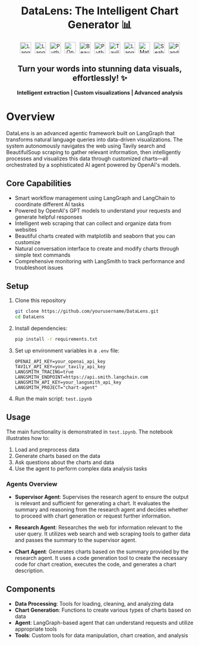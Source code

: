 <div align="center">

# DataLens: The Intelligent Chart Generator 📊
<div align="center" style="display: flex; flex-wrap: wrap; gap: 10px; justify-content: center">
  <a href="https://github.com/langgraph" target="_blank">
    <img src="https://img.shields.io/badge/LangGraph-0072B8?style=for-the-badge&logo=github&logoColor=white" alt="LangGraph" height="30">
  </a>
  <a href="https://github.com/langchain" target="_blank">
    <img src="https://img.shields.io/badge/LangChain-3D9970?style=for-the-badge&logo=github&logoColor=white" alt="LangChain" height="30">
  </a>
  <a href="https://www.python.org/" target="_blank">
    <img src="https://img.shields.io/badge/Python-3776AB?style=for-the-badge&logo=python&logoColor=white" alt="Python" height="30">
  </a>
  <a href="https://openai.com/api/" target="_blank">
    <img src="https://img.shields.io/badge/OpenAI%20API-412991?style=for-the-badge&logo=openai&logoColor=white" alt="OpenAI" height="30">
  </a>
  <a href="https://www.crummy.com/software/BeautifulSoup/" target="_blank">
    <img src="https://img.shields.io/badge/BeautifulSoup-FF7F50?style=for-the-badge&logo=python&logoColor=white" alt="BeautifulSoup" height="30">
  </a>
  <a href="https://replit.com/languages/python3" target="_blank">
    <img src="https://img.shields.io/badge/PythonREPL-F7DF1E?style=for-the-badge&logo=python&logoColor=black" alt="PythonREPL" height="30">
  </a>
  <a href="https://tavily.com/" target="_blank">
    <img src="https://img.shields.io/badge/Tavily-9B59B6?style=for-the-badge&logo=github&logoColor=white" alt="Tavily" height="30">
  </a>
  <a href="https://langsmith.com/" target="_blank">
    <img src="https://img.shields.io/badge/LangSmith-E74C3C?style=for-the-badge&logo=github&logoColor=white" alt="LangSmith" height="30">
  </a>
  <a href="https://matplotlib.org/" target="_blank">
    <img src="https://img.shields.io/badge/Matplotlib-11557c?style=for-the-badge&logo=python&logoColor=white" alt="Matplotlib" height="30">
  </a>
  <a href="https://seaborn.pydata.org/" target="_blank">
    <img src="https://img.shields.io/badge/Seaborn-5c7da2?style=for-the-badge&logo=python&logoColor=white" alt="Seaborn" height="30">
  </a>
  <a href="https://pandas.pydata.org/" target="_blank">
    <img src="https://img.shields.io/badge/Pandas-150458?style=for-the-badge&logo=pandas&logoColor=white" alt="Pandas" height="30">
  </a>
</div>

## Turn your words into stunning data visuals, effortlessly! ✨

  <p align="center">
    <b>Intelligent extraction | Custom visualizations | Advanced analysis</b>
  </p>
</div>

# Overview

DataLens is an advanced agentic framework built on LangGraph that transforms natural language queries into data-driven visualizations. The system autonomously navigates the web using Tavily search and BeautifulSoup scraping to gather relevant information, then intelligently processes and visualizes this data through customized charts—all orchestrated by a sophisticated AI agent powered by OpenAI's models.

## Core Capabilities

- Smart workflow management using LangGraph and LangChain to coordinate different AI tasks
- Powered by OpenAI's GPT models to understand your requests and generate helpful responses
- Intelligent web scraping that can collect and organize data from websites
- Beautiful charts created with matplotlib and seaborn that you can customize
- Natural conversation interface to create and modify charts through simple text commands
- Comprehensive monitoring with LangSmith to track performance and troubleshoot issues

## Setup

1. Clone this repository
   ```bash
   git clone https://github.com/yourusername/DataLens.git
   cd DataLens
   ```

2. Install dependencies:
   ```bash
   pip install -r requirements.txt
   ```
3. Set up environment variables in a `.env` file:
   ```
   OPENAI_API_KEY=your_openai_api_key
   TAVILY_API_KEY=your_tavily_api_key
   LANGSMITH_TRACING=true
   LANGSMITH_ENDPOINT=https://api.smith.langchain.com
   LANGSMITH_API_KEY=your_langsmith_api_key
   LANGSMITH_PROJECT="chart-agent"
   ```
4. Run the main script: `test.ipynb`

## Usage

The main functionality is demonstrated in `test.ipynb`. The notebook illustrates how to:

1. Load and preprocess data
2. Generate charts based on the data
3. Ask questions about the charts and data
4. Use the agent to perform complex data analysis tasks

### Agents Overview

- **Supervisor Agent**: Supervises the research agent to ensure the output is relevant and sufficient for generating a chart. It evaluates the summary and reasoning from the research agent and decides whether to proceed with chart generation or request further information.

- **Research Agent**: Researches the web for information relevant to the user query. It utilizes web search and web scraping tools to gather data and passes the summary to the supervisor agent.

- **Chart Agent**: Generates charts based on the summary provided by the research agent. It uses a code generation tool to create the necessary code for chart creation, executes the code, and generates a chart description.

## Components

- **Data Processing**: Tools for loading, cleaning, and analyzing data
- **Chart Generation**: Functions to create various types of charts based on data
- **Agent**: LangGraph-based agent that can understand requests and utilize appropriate tools
- **Tools**: Custom tools for data manipulation, chart creation, and analysis

